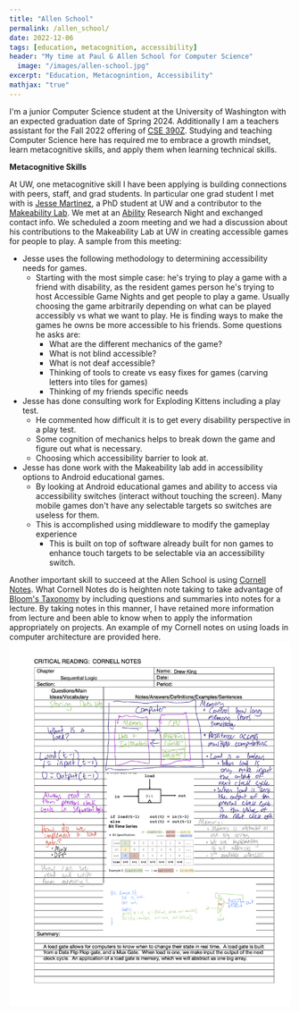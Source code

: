 ```yaml
---
title: "Allen School"
permalink: /allen_school/
date: 2022-12-06
tags: [education, metacognition, accessibility]
header: "My time at Paul G Allen School for Computer Science"
  image: "/images/allen-school.jpg"
excerpt: "Education, Metacognintion, Accessibility"
mathjax: "true"
---
```


I'm a junior Computer Science student at the University of Washington with an expected graduation date of Spring 2024.  Additionally I am a teachers assistant for the Fall 2022 offering of [CSE 390Z](https://courses.cs.washington.edu/courses/cse390z/22au/).  Studying and teaching Computer Science here has required me to embrace a growth mindset, learn metacognitive skills, and apply them when learning technical skills.

**Metacognitive Skills**

At UW, one metacognitive skill I have been applying is building connections with peers, staff, and grad students.  In particular one grad student I met with is [Jesse Martinez](https://homes.cs.washington.edu/~jessejm/), a PhD student at UW and a contributor to the [Makeability Lab](https://makeabilitylab.cs.washington.edu/member/jessemartinez/).  We met at an [Ability](https://ability.cs.washington.edu) Research Night and exchanged contact info.  We scheduled a zoom meeting and we had a discussion about his contributions to the Makeability Lab at UW in creating accessible games for people to play.  A sample from this meeting:
* Jesse uses the following methodology to determining accessibility needs for games.
  + Starting with the most simple case: he's trying to play a game with a friend with disability, as the resident games person he's trying to host Accessible Game Nights and get people to play a game.  Usually choosing the game arbitrarily depending on what can be played accessibly vs what we want to play.  He is finding ways to make the games he owns be more accessible to his friends.  Some questions he asks are:
    - What are the different mechanics of the game?  
    - What is not blind accessible?  
    - What is not deaf accessible?
    - Thinking of tools to create vs easy fixes for games (carving letters into tiles for games)
    - Thinking of my friends specific needs
* Jesse has done consulting work for Exploding Kittens including a play test.
  + He commented how difficult it is to get every disability perspective in a play test.  
  + Some cognition of mechanics helps to break down the game and figure out what is necessary.
  + Choosing which accessibility barrier to look at.
* Jesse has done work with the Makeability lab add in accessibility options to Android educational games.
  + By looking at Android educational games and ability to access via accessibility switches (interact without touching the screen).  Many mobile games don't have any selectable targets so switches are useless for them.
  + This is accomplished using middleware to modify the gameplay experience
    - This is built on top of software already built for non games to enhance touch targets to be selectable via an accessibility switch.

Another important skill to succeed at the Allen School is using [Cornell Notes](https://lsc.cornell.edu/wp-content/uploads/2016/10/Cornell-NoteTaking-System.pdf).  What Cornell Notes do is heighten note taking to take advantage of [Bloom's Taxonomy](https://cft.vanderbilt.edu/guides-sub-pages/blooms-taxonomy/) by including questions and summaries into notes for a lecture.  By taking notes in this manner, I have retained more information from lecture and been able to know when to apply the information appropriately on projects.  An example of my Cornell notes on using loads in computer architecture are provided here. ![Cornell Notes](images/cornell_notes.png)

